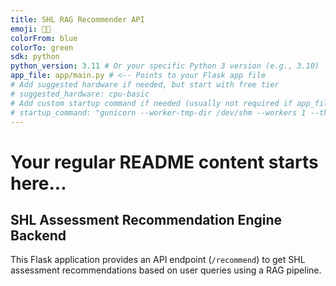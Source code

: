 ```yaml
---
title: SHL RAG Recommender API
emoji: 🤖🧠
colorFrom: blue
colorTo: green
sdk: python
python_version: 3.11 # Or your specific Python 3 version (e.g., 3.10)
app_file: app/main.py # <-- Points to your Flask app file
# Add suggested hardware if needed, but start with free tier
# suggested_hardware: cpu-basic
# Add custom startup command if needed (usually not required if app_file points correctly)
# startup_command: "gunicorn --worker-tmp-dir /dev/shm --workers 1 --threads 8 --timeout 180 --bind 0.0.0.0:7860 app.main:app" # Port 7860 is default for HF Spaces SDK apps
---
```


# Your regular README content starts here...

## SHL Assessment Recommendation Engine Backend

This Flask application provides an API endpoint (`/recommend`) to get SHL assessment recommendations based on user queries using a RAG pipeline.
